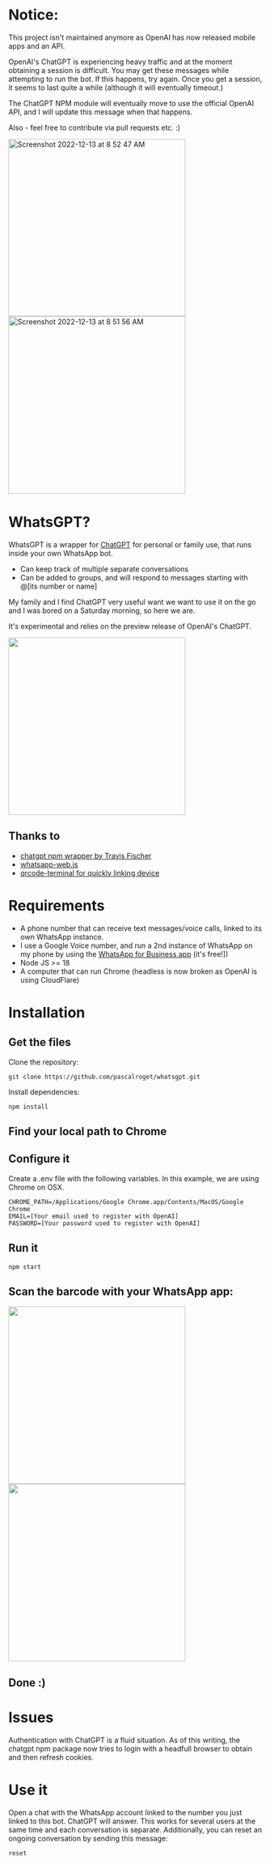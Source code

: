 # Notice:

This project isn't maintained anymore as OpenAI has now released mobile apps and an API.


OpenAI's ChatGPT is experiencing heavy traffic and at the moment obtaining a session is difficult. You may get these messages while attempting to run the bot. If this happens, try again. Once you get a session, it seems to last quite a while (although it will eventually timeout.)

The ChatGPT NPM module will eventually move to use the official OpenAI API, and I will update this message when that happens.

Also - feel free to contribute via pull requests etc. :)

<img width="350" alt="Screenshot 2022-12-13 at 8 52 47 AM" src="https://user-images.githubusercontent.com/18585190/207405349-479782ad-b6a8-4994-aefc-82b32ec267cc.png">

<img width="350" alt="Screenshot 2022-12-13 at 8 51 56 AM" src="https://user-images.githubusercontent.com/18585190/207405242-171787d3-2cde-417b-a2df-aa53fc80cd31.png">



# WhatsGPT?

WhatsGPT is a wrapper for [ChatGPT](https://openai.com/blog/chatgpt/) for personal or family use, that runs inside your own WhatsApp bot.

- Can keep track of multiple separate conversations
- Can be added to groups, and will respond to messages starting with @[its number or name]

My family and I find ChatGPT very useful want we want to use it on the go and I was bored on a Saturday morning, so here we are.

It's experimental and relies on the preview release of OpenAI's ChatGPT.

<img width="350" src="https://user-images.githubusercontent.com/18585190/206880862-7bdb74d1-728e-4177-a5c1-e7e7243777b6.jpg" />

## Thanks to

- [chatgpt npm wrapper by Travis Fischer](https://github.com/transitive-bullshit/chatgpt-api)
- [whatsapp-web.js](https://wwebjs.dev/guide/)
- [qrcode-terminal for quickly linking device](https://www.npmjs.com/package/qrcode-terminal)

# Requirements

- A phone number that can receive text messages/voice calls, linked to its own WhatsApp instance.
- I use a Google Voice number, and run a 2nd instance of WhatsApp on my phone by using the [WhatsApp for Business app](https://business.whatsapp.com/) (it's free!])
- Node JS >= 18
- A computer that can run Chrome (headless is now broken as OpenAI is using CloudFlare)

# Installation

## Get the files

Clone the repository:

```console
git clone https://github.com/pascalroget/whatsgpt.git
```

Install dependencies:

```console
npm install
```

## Find your local path to Chrome

## Configure it

Create a .env file with the following variables. In this example, we are using Chrome on OSX.

```console
CHROME_PATH=/Applications/Google Chrome.app/Contents/MacOS/Google Chrome
EMAIL=[Your email used to register with OpenAI]
PASSWORD=[Your password used to register with OpenAI]
```

## Run it

```console
npm start
```

## Scan the barcode with your WhatsApp app:

<img width="350" src="https://user-images.githubusercontent.com/18585190/206880813-622c104f-d938-45d2-944d-9e0a7abeedab.jpg" />

<img width="350" src="https://user-images.githubusercontent.com/18585190/206880812-52a6b414-377c-437e-a9ea-52df39795f6b.jpg" />

## Done :)

# Issues

Authentication with ChatGPT is a fluid situation. As of this writing, the chatgpt npm package now tries to login with a headfull browser to obtain and then refresh cookies.

# Use it

Open a chat with the WhatsApp account linked to the number you just linked to this bot. ChatGPT will answer. This works for several users at the same time and each conversation is separate.
Additionally, you can reset an ongoing conversation by sending this message:

```console
reset
```
